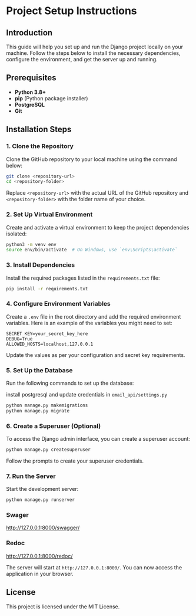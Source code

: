 # Project Setup Instructions

## Introduction
This guide will help you set up and run the Django project locally on your machine. Follow the steps below to install the necessary dependencies, configure the environment, and get the server up and running.

## Prerequisites
- **Python 3.8+**
- **pip** (Python package installer)
- **PostgreSQL**
- **Git**

## Installation Steps

### 1. Clone the Repository
Clone the GitHub repository to your local machine using the command below:

```bash
git clone <repository-url>
cd <repository-folder>
```

Replace `<repository-url>` with the actual URL of the GitHub repository and `<repository-folder>` with the folder name of your choice.

### 2. Set Up Virtual Environment
Create and activate a virtual environment to keep the project dependencies isolated:

```bash
python3 -m venv env
source env/bin/activate  # On Windows, use `env\Scripts\activate`
```

### 3. Install Dependencies
Install the required packages listed in the `requirements.txt` file:

```bash
pip install -r requirements.txt
```

### 4. Configure Environment Variables
Create a `.env` file in the root directory and add the required environment variables. Here is an example of the variables you might need to set:

```env
SECRET_KEY=your_secret_key_here
DEBUG=True
ALLOWED_HOSTS=localhost,127.0.0.1
```

Update the values as per your configuration and secret key requirements.

### 5. Set Up the Database
Run the following commands to set up the database:

install postgresql and update credentials in `email_api/settings.py`

```bash
python manage.py makemigrations
python manage.py migrate
```

### 6. Create a Superuser (Optional)
To access the Django admin interface, you can create a superuser account:

```bash
python manage.py createsuperuser
```

Follow the prompts to create your superuser credentials.

### 7. Run the Server
Start the development server:

```bash
python manage.py runserver
```


### Swager
http://127.0.0.1:8000/swagger/

### Redoc
http://127.0.0.1:8000/redoc/

The server will start at `http://127.0.0.1:8000/`. You can now access the application in your browser.

## License
This project is licensed under the MIT License.

